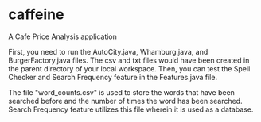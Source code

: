 # caffeine
A Cafe Price Analysis application

First, you need to run the AutoCity.java, Whamburg.java, and BurgerFactory.java files. The csv and txt files would have been created in the parent directory of your local workspace. Then, you can test the Spell Checker and Search Frequency feature in the Features.java file.

The file "word_counts.csv" is used to store the words that have been searched before and the number of times the word has been searched. Search Frequency feature utilizes this file wherein it is used as a database.
